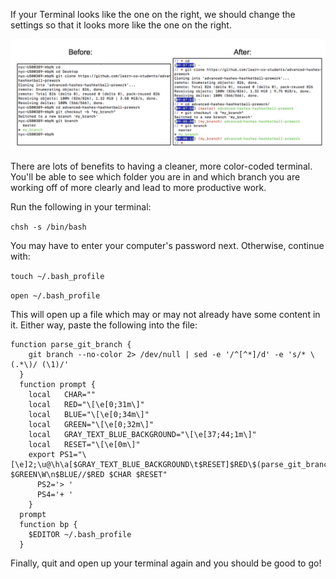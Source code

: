 If your Terminal looks like the one on the right, we should change the settings so that it looks more like the one on the right.

![img](./terminal.png)


There are lots of benefits to having a cleaner, more color-coded terminal. You'll be able to see which folder you are in and which branch you are working off of more clearly and lead to more productive work.

Run the following in your terminal:

`chsh -s /bin/bash`

You may have to enter your computer's password next. Otherwise, continue with:

`touch ~/.bash_profile`

`open ~/.bash_profile`

This will open up a file which may or may not already have some content in it. Either way, paste the following into the file:

```
function parse_git_branch {
    git branch --no-color 2> /dev/null | sed -e '/^[^*]/d' -e 's/* \(.*\)/ (\1)/'
  }
  function prompt {
    local   CHAR=""
    local   RED="\[\e[0;31m\]"
    local   BLUE="\[\e[0;34m\]"
    local   GREEN="\[\e[0;32m\]"
    local   GRAY_TEXT_BLUE_BACKGROUND="\[\e[37;44;1m\]"
    local   RESET="\[\e[0m\]"
    export PS1="\[\e]2;\u@\h\a[$GRAY_TEXT_BLUE_BACKGROUND\t$RESET]$RED\$(parse_git_branch) $GREEN\W\n$BLUE//$RED $CHAR $RESET"
      PS2='> '
      PS4='+ '
    }
  prompt
  function bp {
    $EDITOR ~/.bash_profile
  }
```

Finally, quit and open up your terminal again and you should be good to go!
